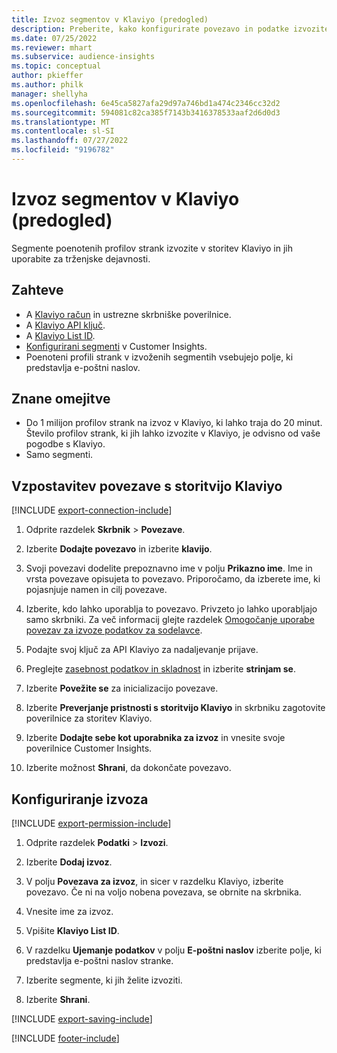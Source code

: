 ```yaml
---
title: Izvoz segmentov v Klaviyo (predogled)
description: Preberite, kako konfigurirate povezavo in podatke izvozite v storitev Klaviyo.
ms.date: 07/25/2022
ms.reviewer: mhart
ms.subservice: audience-insights
ms.topic: conceptual
author: pkieffer
ms.author: philk
manager: shellyha
ms.openlocfilehash: 6e45ca5827afa29d97a746bd1a474c2346cc32d2
ms.sourcegitcommit: 594081c82ca385f7143b3416378533aaf2d6d0d3
ms.translationtype: MT
ms.contentlocale: sl-SI
ms.lasthandoff: 07/27/2022
ms.locfileid: "9196782"
---
```

# <a name="export-segments-to-klaviyo-preview"></a>Izvoz segmentov v Klaviyo (predogled)

Segmente poenotenih profilov strank izvozite v storitev Klaviyo in jih uporabite za trženjske dejavnosti.

## <a name="prerequisites"></a>Zahteve

- A [Klaviyo račun](https://www.klaviyo.com/) in ustrezne skrbniške poverilnice.
- A [Klaviyo API ključ](https://help.klaviyo.com/hc/articles/115005062267-How-to-Manage-Your-Account-s-API-Keys).
- A [Klaviyo List ID](https://help.klaviyo.com/hc/articles/115005078647-How-to-Find-a-List-ID).
- [Konfigurirani segmenti](segments.md) v Customer Insights.
- Poenoteni profili strank v izvoženih segmentih vsebujejo polje, ki predstavlja e-poštni naslov.

## <a name="known-limitations"></a>Znane omejitve

- Do 1 milijon profilov strank na izvoz v Klaviyo, ki lahko traja do 20 minut. Število profilov strank, ki jih lahko izvozite v Klaviyo, je odvisno od vaše pogodbe s Klaviyo.
- Samo segmenti.

## <a name="set-up-connection-to-klaviyo"></a>Vzpostavitev povezave s storitvijo Klaviyo

[!INCLUDE [export-connection-include](includes/export-connection-admn.md)]

1. Odprite razdelek **Skrbnik** > **Povezave**.

1. Izberite **Dodajte povezavo** in izberite **klavijo**.

1. Svoji povezavi dodelite prepoznavno ime v polju **Prikazno ime**. Ime in vrsta povezave opisujeta to povezavo. Priporočamo, da izberete ime, ki pojasnjuje namen in cilj povezave.

1. Izberite, kdo lahko uporablja to povezavo. Privzeto jo lahko uporabljajo samo skrbniki. Za več informacij glejte razdelek [Omogočanje uporabe povezav za izvoze podatkov za sodelavce](connections.md#allow-contributors-to-use-a-connection-for-exports).

1. Podajte svoj ključ za API Klaviyo za nadaljevanje prijave.

1. Preglejte [zasebnost podatkov in skladnost](connections.md#data-privacy-and-compliance) in izberite **strinjam se**.

1. Izberite **Povežite se** za inicializacijo povezave.

1. Izberite **Preverjanje pristnosti s storitvijo Klaviyo** in skrbniku zagotovite poverilnice za storitev Klaviyo.

1. Izberite **Dodajte sebe kot uporabnika za izvoz** in vnesite svoje poverilnice Customer Insights.

1. Izberite možnost **Shrani**, da dokončate povezavo.

## <a name="configure-an-export"></a>Konfiguriranje izvoza

[!INCLUDE [export-permission-include](includes/export-permission.md)]

1. Odprite razdelek **Podatki** > **Izvozi**.

1. Izberite **Dodaj izvoz**.

1. V polju **Povezava za izvoz**, in sicer v razdelku Klaviyo, izberite povezavo. Če ni na voljo nobena povezava, se obrnite na skrbnika.

1. Vnesite ime za izvoz.

1. Vpišite **Klaviyo List ID**.

1. V razdelku **Ujemanje podatkov** v polju **E-poštni naslov** izberite polje, ki predstavlja e-poštni naslov stranke.

1. Izberite segmente, ki jih želite izvoziti.

1. Izberite **Shrani**.

[!INCLUDE [export-saving-include](includes/export-saving.md)]

[!INCLUDE [footer-include](includes/footer-banner.md)]

